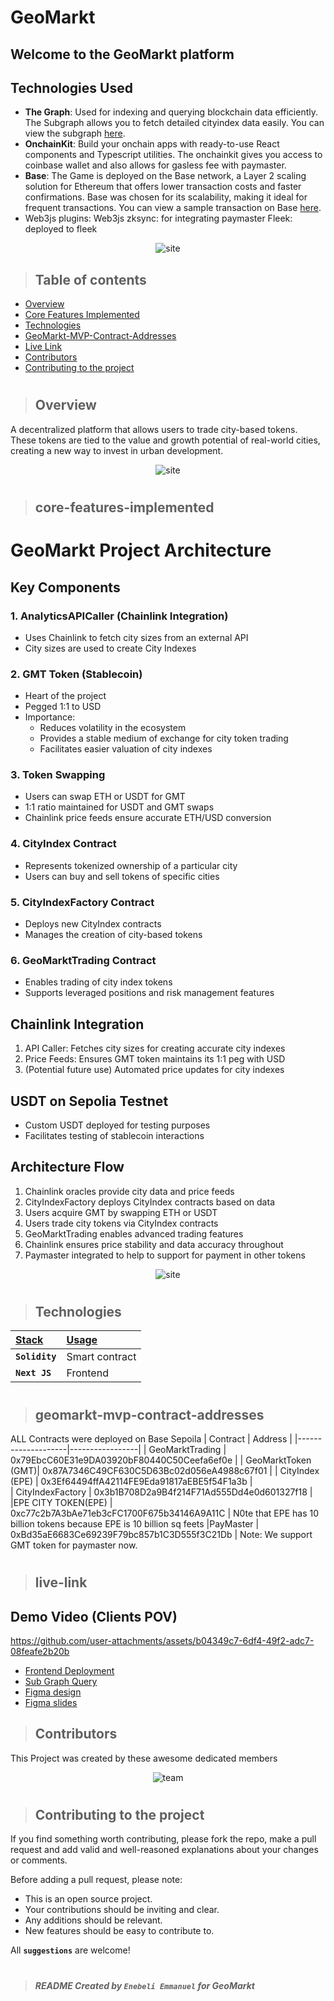 # GeoMarkt

## Welcome to the GeoMarkt platform

## Technologies Used

- **The Graph**: Used for indexing and querying blockchain data efficiently. The Subgraph allows you to fetch detailed cityindex data easily. You can view the subgraph [here](https://api.studio.thegraph.com/query/88691/geomarket/version/latest).
- **OnchainKit**: Build your onchain apps with ready-to-use React components and Typescript utilities. The onchainkit gives you access to coinbase wallet and also allows for gasless fee with paymaster.
- **Base**: The Game is deployed on the Base network, a Layer 2 scaling solution for Ethereum that offers lower transaction costs and faster confirmations. Base was chosen for its scalability, making it ideal for frequent transactions. You can view a sample transaction on Base [here](https://sepolia.basescan.org/tx/0x4012eed063272e6771d62a07162b3eaf35b6f11f130b5cf2163d28dd53f13660).
- Web3js plugins:
  Web3js zksync: for integrating paymaster
  Fleek: deployed to fleek

<p align="center" width="100%">
  <img src="https://imgur.com/UDE36f8.png" alt="site"/>
</p>

> ## Table of contents

- [Overview](#overview)
- [Core Features Implemented](#core-features-implemented)
- [Technologies](#technologies)
- [GeoMarkt-MVP-Contract-Addresses](#geomarkt-mvp-contract-addresses)
- [Live Link](#live-link)
- [Contributors](#contributors)
- [Contributing to the project](#contributing-to-the-project)

#

> ## Overview

A decentralized platform that allows users to trade city-based tokens. These tokens are tied to the value and growth potential of real-world cities, creating a new way to invest in urban development.

<p align="center" width="100%">
  <img src="https://imgur.com/PP9XuRc.png" alt="site"/>
</p>

#

> ## core-features-implemented

# GeoMarkt Project Architecture

## Key Components

### 1. AnalyticsAPICaller (Chainlink Integration)

- Uses Chainlink to fetch city sizes from an external API
- City sizes are used to create City Indexes

### 2. GMT Token (Stablecoin)

- Heart of the project
- Pegged 1:1 to USD
- Importance:
  - Reduces volatility in the ecosystem
  - Provides a stable medium of exchange for city token trading
  - Facilitates easier valuation of city indexes

### 3. Token Swapping

- Users can swap ETH or USDT for GMT
- 1:1 ratio maintained for USDT and GMT swaps
- Chainlink price feeds ensure accurate ETH/USD conversion

### 4. CityIndex Contract

- Represents tokenized ownership of a particular city
- Users can buy and sell tokens of specific cities

### 5. CityIndexFactory Contract

- Deploys new CityIndex contracts
- Manages the creation of city-based tokens

### 6. GeoMarktTrading Contract

- Enables trading of city index tokens
- Supports leveraged positions and risk management features

## Chainlink Integration

1. API Caller: Fetches city sizes for creating accurate city indexes
2. Price Feeds: Ensures GMT token maintains its 1:1 peg with USD
3. (Potential future use) Automated price updates for city indexes

## USDT on Sepolia Testnet

- Custom USDT deployed for testing purposes
- Facilitates testing of stablecoin interactions

## Architecture Flow

1. Chainlink oracles provide city data and price feeds
2. CityIndexFactory deploys CityIndex contracts based on data
3. Users acquire GMT by swapping ETH or USDT
4. Users trade city tokens via CityIndex contracts
5. GeoMarktTrading enables advanced trading features
6. Chainlink ensures price stability and data accuracy throughout
7. Paymaster integrated to help to support for payment in other tokens

<p align="center" width="100%">
  <img src="https://imgur.com/IV9RuMI.png" alt="site"/>
</p>

#

> ## Technologies

| <b><u>Stack</u></b> | <b><u>Usage</u></b> |
| :------------------ | :------------------ |
| **`Solidity`**      | Smart contract      |
| **`Next JS`**       | Frontend            |

#

> ## geomarkt-mvp-contract-addresses

ALL Contracts were deployed on Base Sepoila
| Contract | Address |
|--------------------|-----------------|
| GeoMarktTrading | 0x79EbcC60E31e9DA03920bF80440C50Ceefa6ef0e |
| GeoMarktToken (GMT)| 0x87A7346C49CF630C5D63Bc02d056eA4988c67f01 |
| CityIndex (EPE) | 0x3Ef64494ffA42114FE9Eda91817aEBE5f54F1a3b |  
| CityIndexFactory | 0x3b1B708D2a9B4f214F71Ad555Dd4e0d601327f18 |
|EPE CITY TOKEN(EPE) | 0xc77c2b7A3bAe71eb3cFC1700F675b34146A9A11C | N0te that EPE has 10 billion tokens because EPE is 10 billion sq feets
|PayMaster | 0xBd35aE6683Ce69239F79bc857b1C3D555f3C21Db | Note: We support GMT token for paymaster now.

#

> ## live-link

## Demo Video (Clients POV)

https://github.com/user-attachments/assets/b04349c7-6df4-49f2-adc7-08feafe2b20b

- [Frontend Deployment](https://noisy-raincoat-many.on-fleek.app/)
- [Sub Graph Query](https://api.studio.thegraph.com/query/88691/geomarket/version/latest)
- [Figma design]()
- [Figma slides](<https://www.figma.com/slides/AqcBIpafeN8xBWDjqtHEYB/any-(Copy)?node-id=23-40&node-type=SLIDE&t=Ih3FUIxbnoV10iOm-0>)

> ## Contributors

This Project was created by these awesome dedicated members

<p align="center" width="100%">
  <img src="https://imgur.com/9D7uUj2" alt="team"/>
</p>

#

> ## Contributing to the project

If you find something worth contributing, please fork the repo, make a pull request and add valid and well-reasoned explanations about your changes or comments.

Before adding a pull request, please note:

- This is an open source project.
- Your contributions should be inviting and clear.
- Any additions should be relevant.
- New features should be easy to contribute to.

All **`suggestions`** are welcome!

#

> ##### README Created by `Enebeli Emmanuel` for GeoMarkt
